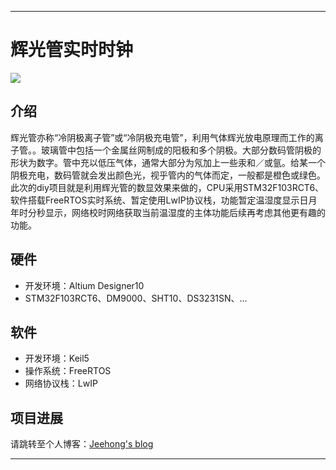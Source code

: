 
----------
# **辉光管实时时钟** #
![](http://i.imgur.com/V4aXghC.jpg)
## 介绍 ##
 辉光管亦称“冷阴极离子管”或“冷阴极充电管”，利用气体辉光放电原理而工作的离子管。。玻璃管中包括一个金属丝网制成的阳极和多个阴极。大部分数码管阴极的形状为数字。管中充以低压气体，通常大部分为氖加上一些汞和／或氩。给某一个阴极充电，数码管就会发出颜色光，视乎管内的气体而定，一般都是橙色或绿色。<br />
 此次的diy项目就是利用辉光管的数显效果来做的，CPU采用STM32F103RCT6、软件搭载FreeRTOS实时系统、暂定使用LwIP协议栈，功能暂定温湿度显示日月年时分秒显示，网络校时网络获取当前温湿度的主体功能后续再考虑其他更有趣的功能。
 
## 硬件 ##
- 开发环境：Altium Designer10
- STM32F103RCT6、DM9000、SHT10、DS3231SN、...

## 软件 ##
- 开发环境：Keil5
- 操作系统：FreeRTOS
- 网络协议栈：LwIP

## 项目进展 ##
请跳转至个人博客：[Jeehong's blog](https://jeehong.github.io/blog/2016/04/project-glow-tube-clock.html)



----------